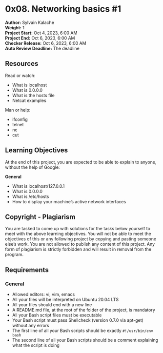 # 0x08. Networking basics #1

**Author:** Sylvain Kalache  
**Weight:** 1  
**Project Start:** Oct 4, 2023, 6:00 AM  
**Project End:** Oct 6, 2023, 6:00 AM  
**Checker Release:** Oct 6, 2023, 6:00 AM  
**Auto Review Deadline:** The deadline  

## Resources

Read or watch:
- What is localhost
- What is 0.0.0.0
- What is the hosts file
- Netcat examples

Man or help:
- ifconfig
- telnet
- nc
- cut

## Learning Objectives

At the end of this project, you are expected to be able to explain to anyone, without the help of Google:

**General**
- What is localhost/127.0.0.1
- What is 0.0.0.0
- What is /etc/hosts
- How to display your machine’s active network interfaces

## Copyright - Plagiarism

You are tasked to come up with solutions for the tasks below yourself to meet with the above learning objectives.
You will not be able to meet the objectives of this or any following project by copying and pasting someone else’s work.
You are not allowed to publish any content of this project.
Any form of plagiarism is strictly forbidden and will result in removal from the program.

## Requirements

### General

- Allowed editors: vi, vim, emacs
- All your files will be interpreted on Ubuntu 20.04 LTS
- All your files should end with a new line
- A README.md file, at the root of the folder of the project, is mandatory
- All your Bash script files must be executable
- Your Bash script must pass Shellcheck (version 0.7.0 via apt-get) without any errors
- The first line of all your Bash scripts should be exactly `#!/usr/bin/env bash`
- The second line of all your Bash scripts should be a comment explaining what the script is doing

